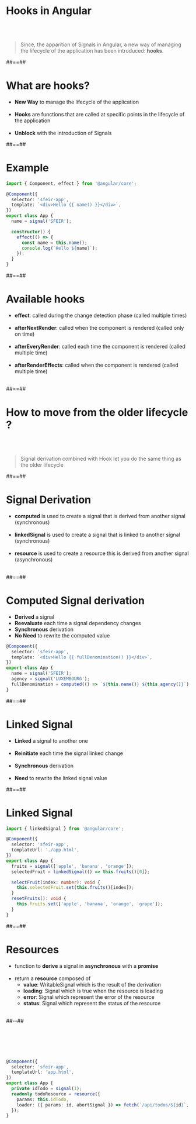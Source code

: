 # Hooks in Angular

<br/><br/>

> Since, the apparition of Signals in Angular, a new way of managing the lifecycle of the application has been introduced: **hooks**.

##==##

# What are hooks?

- **New Way** to manage the lifecycle of the application <br/><br/>
- **Hooks** are functions that are called at specific points in the lifecycle of the application <br/><br/>
- **Unblock** with the introduction of Signals

##==##

<!-- .slide: class="with-code max-height inconsolata"-->

# Example

```typescript
import { Component, effect } from '@angular/core';

@Component({
  selector: 'sfeir-app',
  template: `<div>Hello {{ name() }}</div>`,
})
export class App {
  name = signal('SFEIR');

  constructor() {
    effect(() => {
      const name = this.name();
      console.log(`Hello ${name}`);
    });
  }
}
```

<!-- .element: class="big-code"-->

##==##

# Available hooks

- **effect**: called during the change detection phase (called multiple times) <br/><br/>
- **afterNextRender**: called when the component is rendered (called only on time) <br/><br/>
- **afterEveryRender**: called each time the component is rendered (called multiple time) <br/><br/>
- **afterRenderEffects**: called when the component is rendered (called multiple time) <br/><br/>

##==##

# How to move from the older lifecycle ?

<br/><br/>

> Signal derivation combined with Hook let you do the same thing as the older lifecycle

##==##

# Signal Derivation

- **computed** is used to create a signal that is derived from another signal (synchronous)<br/><br/>
- **linkedSignal** is used to create a signal that is linked to another signal (synchronous)<br/><br/>
- **resource** is used to create a resource this is derived from another signal (asynchronous)<br/><br/>

##==##

<!-- .slide: class="with-code inconsolata"-->

# Computed Signal derivation

- **Derived** a signal
- **Reevaluate** each time a signal dependency changes
- **Synchronous** derivation
- **No Need** to rewrite the computed value

```typescript
@Component({
  selector: 'sfeir-app',
  template: `<div>Hello {{ fullDenomination() }}</div>`,
})
export class App {
  name = signal('SFEIR');
  agency = signal('LUXEMBOURG');
  fullDenomination = computed(() => `${this.name()} ${this.agency()}`); // return a Signal
}
```

<!-- .element: class="big-code"-->

##==##

# Linked Signal

- **Linked** a signal to another one <br/><br/>
- **Reinitiate** each time the signal linked change <br/><br/>
- **Synchronous** derivation <br/><br/>
- **Need** to rewrite the linked signal value

##==##

<!-- .slide: class="with-code inconsolata"-->

# Linked Signal

```typescript
import { linkedSignal } from '@angular/core';

@Component({
  selector: 'sfeir-app',
  templateUrl: './app.html',
})
export class App {
  fruits = signal(['apple', 'banana', 'orange']);
  selectedFruit = linkedSignal(() => this.fruits()[0]);

  selectFruit(index: number): void {
    this.selectedFruit.set(this.fruits()[index]);
  }
  resetFruits(): void {
    this.fruits.set(['apple', 'banana', 'orange', 'grape']);
  }
}
```

<!-- .element: class="medium-code"-->

##==##

<!-- .slide: class="two-column"-->

# Resources

- function to **derive** a signal in **asynchronous** with a **promise** <br/><br/>
- return a **resource** composed of
  - **value**: WritableSignal which is the result of the derivation
  - **loading**: Signal which is true when the resource is loading
  - **error**: Signal which represent the error of the resource
  - **status**: Signal which represent the status of the resource <br/><br/>

##--##

<!-- .slide: class="with-code inconsolata"-->

<br/><br/><br/><br/>

```typescript
@Component({
  selector: 'sfeir-app',
  templateUrl: 'app.html',
})
export class App {
  private idTodo = signal(1);
  readonly todoResource = resource({
    params: this.idTodo,
    loader: ({ params: id, abortSignal }) => fetch(`/api/todos/${id}`, { signal: abortSignal }).then(res => res.json()),
  });
}
```

<!-- .element: class="medium-code"-->
